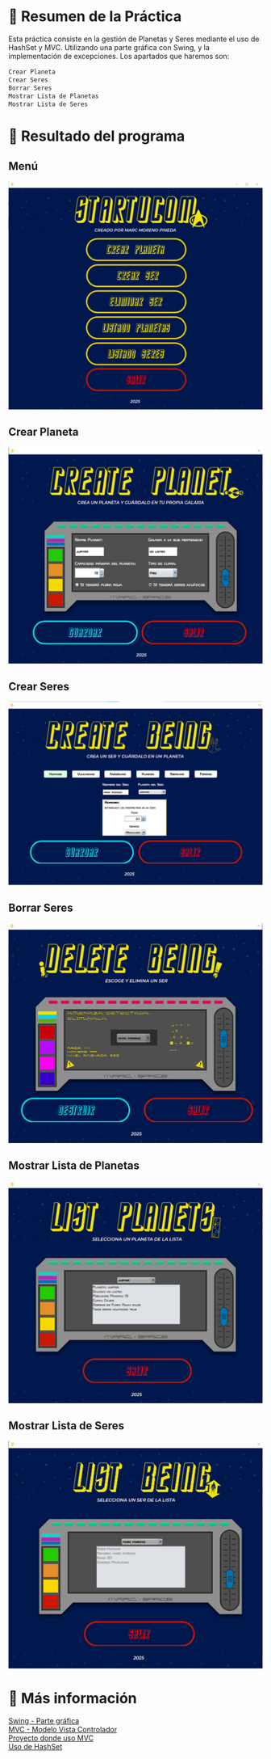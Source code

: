 # 📌 **Resumen de la Práctica**
Esta práctica consiste en la gestión de Planetas y Seres mediante el uso de HashSet y MVC. Utilizando una parte gráfica con Swing, y la implementación de excepciones.
Los apartados que haremos son:

    Crear Planeta
    Crear Seres
    Borrar Seres
    Mostrar Lista de Planetas
    Mostrar Lista de Seres

# 👀 **Resultado del programa**

## Menú
<img src ="./Resultado/1. menu.png" />

## Crear Planeta
<img src ="./Resultado/2. crear planeta.png" />

## Crear Seres
<img src ="./Resultado/3. crear ser.png" />

## Borrar Seres
<img src ="./Resultado/4. eliminar ser.png" />

## Mostrar Lista de Planetas
<img src ="./Resultado/5. lista planetas.png" />

## Mostrar Lista de Seres
<img src ="./Resultado/6. lista ser.png" />

# 🔗 **Más información**

[Swing - Parte gráfica](https://academiasanroque.com/guia-basica-sobre-componentes-de-java-swing/)<br/>
[MVC - Modelo Vista Controlador](https://developer.mozilla.org/es/docs/Glossary/MVC)<br/>
[Proyecto donde uso MVC](https://github.com/morenomp/First-Modelo-Vista-Controlador)<br/>
[Uso de HashSet](https://ifgeekthen.nttdata.com/s/post/que-es-hashset-java-y-como-comenzar-con-el-MCNAUUOR4KKBE2HL575A6TGQQ7HE?language=es)<br/>
